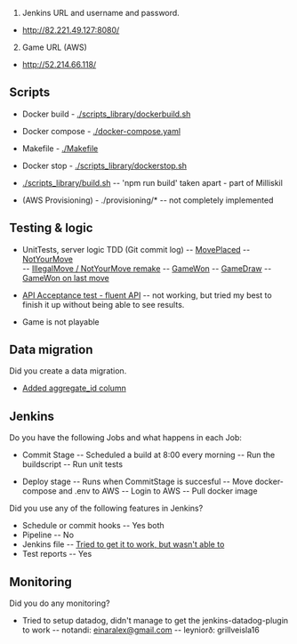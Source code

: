 1. Jenkins URL and username and password.
- http://82.221.49.127:8080/

2. Game URL (AWS)
- http://52.214.66.118/



## Scripts

- Docker build - [./scripts_library/dockerbuild.sh](https://github.com/einaralex/reference-tictactoe/blob/master/scripts_library/dockerbuild.sh)

- Docker compose - [./docker-compose.yaml](https://github.com/einaralex/reference-tictactoe/blob/master/docker-compose.yaml)

- Makefile  - [./Makefile](https://github.com/einaralex/reference-tictactoe/blob/master/Makefile)

- Docker stop - [./scripts_library/dockerstop.sh](https://github.com/einaralex/reference-tictactoe/blob/master/scripts_library/dockerstop.sh)

- [./scripts_library/build.sh](https://github.com/einaralex/reference-tictactoe/blob/master/scripts_library/build.sh)
-- 'npm run build' taken apart - part of Milliskil

- (AWS Provisioning) - ./provisioning/*
-- not completely implemented 





## Testing & logic

- UnitTests, server logic TDD (Git commit log)
-- [MovePlaced](https://github.com/einaralex/reference-tictactoe/commit/b6fc5abdecd6686dc56bc6105804eb64d43784d2)
-- [NotYourMove](https://github.com/einaralex/reference-tictactoe/commit/990809d483c44d1217164c5148dad88066823c32)  
-- [IllegalMove / NotYourMove remake](https://github.com/einaralex/reference-tictactoe/commit/d5349c68565bad682a9cd5f0f72df72a25158bbb)
-- [GameWon](https://github.com/einaralex/reference-tictactoe/commit/53add0e8b7d24de54263bb4bffa235b2edb26e44)
-- [GameDraw](https://github.com/einaralex/reference-tictactoe/commit/6f1f7186e330dfe853c774ad5daf534643478c4d)
-- [GameWon on last move](https://github.com/einaralex/reference-tictactoe/commit/35987713dffe8a5b32ef03f472b7333f3aa073ee)


- [API Acceptance test - fluent API](https://github.com/einaralex/reference-tictactoe/commit/cafc81cfcfc208827a2faf536e2258a6539bd508) 
-- not working, but tried my best to finish it up without being able to see results.

- Game is not playable



## Data migration

Did you create a data migration.

- [Added aggregate_id column](https://github.com/einaralex/reference-tictactoe/blob/master/server/migrations/20161217135901-add-column-to-eventlog.js)



## Jenkins

Do you have the following Jobs and what happens in each Job:

- Commit Stage
-- Scheduled a build at 8:00 every morning
-- Run the buildscript
-- Run unit tests

- Deploy stage
-- Runs when CommitStage is succesful
-- Move docker-compose and .env to AWS
-- Login to AWS
-- Pull docker image

Did you use any of the following features in Jenkins?

- Schedule or commit hooks
-- Yes both
- Pipeline
-- No
- Jenkins file
-- [Tried to get it to work, but wasn't able to](https://github.com/einaralex/reference-tictactoe/commit/2f6cb75c21472954b7400eb8a52f7e4f98ce767f)
- Test reports
-- Yes




## Monitoring

Did you do any monitoring?

- Tried to setup datadog, didn't manage to get the jenkins-datadog-plugin to work
 -- notandi: einaralex@gmail.com
 -- leyniorð: grillveisla16




 
